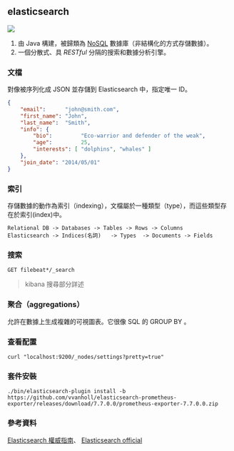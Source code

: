 ## elasticsearch
![](https://i.imgur.com/VBpAfdC.png)

1. 由 Java 構建，被歸類為 [NoSQL](https://www.ithome.com.tw/news/92507) 數據庫（非結構化的方式存儲數據）。
2. 一個分散式、具 *RESTful* 分隔的搜索和數據分析引擎。

### 文檔
對像被序列化成 JSON 並存儲到 Elasticsearch 中，指定唯一 ID。
```json
{
    "email":      "john@smith.com",
    "first_name": "John",
    "last_name":  "Smith",
    "info": {
        "bio":         "Eco-warrior and defender of the weak",
        "age":         25,
        "interests": [ "dolphins", "whales" ]
    },
    "join_date": "2014/05/01"
}
```

### 索引
存儲數據的動作為索引（indexing），文檔屬於一種類型（type），而這些類型存在於索引(index)中。
```
Relational DB -> Databases -> Tables -> Rows -> Columns
Elasticsearch -> Indices(名詞)   -> Types  -> Documents -> Fields
```

### 搜索
```
GET filebeat*/_search
```
> kibana 搜尋部分詳述

### 聚合（aggregations）
允許在數據上生成複雜的可視圖表。它很像 SQL 的 GROUP BY 。

### 查看配置

```
curl "localhost:9200/_nodes/settings?pretty=true"
```


### 套件安裝

```
./bin/elasticsearch-plugin install -b https://github.com/vvanholl/elasticsearch-prometheus-exporter/releases/download/7.7.0.0/prometheus-exporter-7.7.0.0.zip
```

### 參考資料
[Elasticsearch 權威指南](https://es.xiaoleilu.com)、
[Elasticsearch official](https://www.elastic.co/guide/en/elasticsearch/reference/current/getting-started.html)